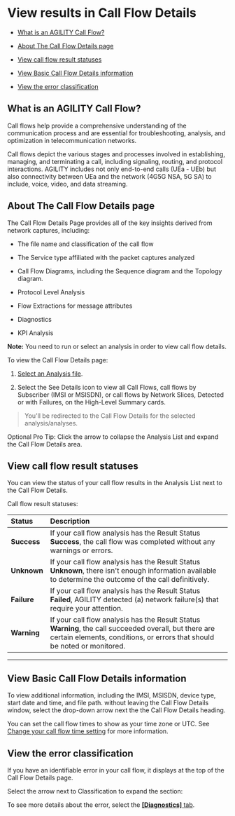 # View results in Call Flow Details

-   [What is an AGILITY Call
    Flow?](#ViewresultsinCallFlowDetails-WhatisanAG)

-   [About The Call Flow Details
    page](#ViewresultsinCallFlowDetails-AboutTheCa)

-   [View call flow result
    statuses](#ViewresultsinCallFlowDetails-Viewcallfl)

-   [View Basic Call Flow Details
    information](#ViewresultsinCallFlowDetails-ViewBasicC)

-   [View the error
    classification](#ViewresultsinCallFlowDetails-Viewtheerr)

## What is an AGILITY Call Flow?

Call flows help provide a comprehensive understanding of the
communication process and are essential for troubleshooting, analysis,
and optimization in telecommunication networks.

Call flows depict the various stages and processes involved in
establishing, managing, and terminating a call, including signaling,
routing, and protocol interactions. AGILITY includes not only end-to-end
calls (UEa - UEb) but also connectivity between UEa and the network
(4G5G NSA, 5G SA) to include, voice, video, and data streaming.

## About The Call Flow Details page

The Call Flow Details Page provides all of the key insights derived from
network captures, including:

-   The file name and classification of the call flow

-   The Service type affiliated with the packet captures analyzed

-   Call Flow Diagrams, including the Sequence diagram and the Topology
    diagram.

-   Protocol Level Analysis

-   Flow Extractions for message attributes

-   Diagnostics

-   KPI Analysis

**Note:** You need to run or select an analysis in order to view call
flow details.

To view the Call Flow Details page:

1.  [Select an Analysis
    file](https://d.docs.live.net/wiki/spaces/AKB1/pages/3037659168/Access+your+analyses).

2.  Select the See Details icon to view all Call Flows, call flows by
    Subscriber (IMSI or MSISDN), or call flows by Network Slices,
    Detected or with Failures, on the High-Level Summary cards.

> You'll be redirected to the Call Flow Details for the selected
> analysis/analyses.

Optional Pro Tip: Click the arrow to collapse the Analysis List and
expand the Call Flow Details area.

## View call flow result statuses

You can view the status of your call flow results in the Analysis List
next to the Call Flow Details.

Call flow result statuses:

  |**Status** | **Description**|
  |:-|:-|
  |**Success**|   If your call flow analysis has the Result Status **Success**, the call flow was completed without any warnings or errors.|
  |**Unknown** |  If your call flow analysis has the Result Status **Unknown**, there isn\'t enough information available to determine the outcome of the call definitively.|
  |**Failure**  |  If your call flow analysis has the Result Status **Failed**, AGILITY detected (a) network failure(s) that require your attention. |
  |**Warning** |  If your call flow analysis has the Result Status **Warning**, the call succeeded overall, but there are certain elements, conditions, or errors that should be noted or monitored.|
  ----------------------------------------------------------------------------

## View Basic Call Flow Details information

To view additional information, including the IMSI, MSISDN, device type,
start date and time, and file path. without leaving the Call Flow
Details window, select the drop-down arrow next the the Call Flow
Details heading.

You can set the call flow times to show as your time zone or UTC. See
[Change your call flow time
setting](https://d.docs.live.net/wiki/spaces/AKB1/pages/3237314626/Change+your+call+flow+time+setting)
for more information.

## View the error classification

If you have an identifiable error in your call flow, it displays at the
top of the Call Flow Details page.

Select the arrow next to Classification to expand the section:

To see more details about the error, select the
[**[Diagnostics]**
tab](https://d.docs.live.net/wiki/spaces/AKB1/pages/3037560989/Diagnostics+tab).
